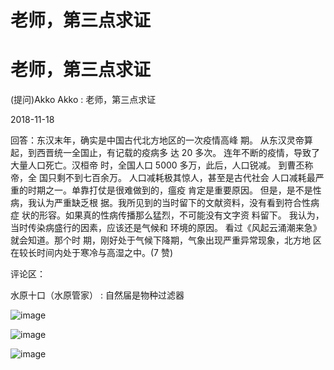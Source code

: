 # 老师，第三点求证

# 老师，第三点求证

(提问)Akko Akko : 老师，第三点求证

2018-11-18

回答：东汉末年，确实是中国古代北方地区的一次疫情高峰 期。 从东汉灵帝算起，到西晋统一全国止，有记载的疫病多 达 20 多次。 连年不断的疫情，导致了大量人口死亡。汉桓帝 时，全国人口 5000 多万，此后，人口锐减。 到曹丕称帝，全 国只剩不到七百余万。 人口减耗极其惊人，甚至是古代社会 人口减耗最严重的时期之一。单靠打仗是很难做到的，瘟疫 肯定是重要原因。 但是，是不是性病，我认为严重缺乏根 据。我所见到的当时留下的文献资料，没有看到符合性病症 状的形容。如果真的性病传播那么猛烈，不可能没有文字资 料留下。 我认为，当时传染病盛行的因素，应该还是气候和 环境的原因。 看过《风起云涌潮来急》就会知道。那个时 期，刚好处于气候下降期，气象出现严重异常现象，北方地 区在较长时间内处于寒冷与高湿之中。(7 赞)

评论区：

水原十口（水原管家） : 自然届是物种过滤器

![image](img/Image_1691.png)

![image](img/Image_1701.png)

![image](img/Image_1711.png)